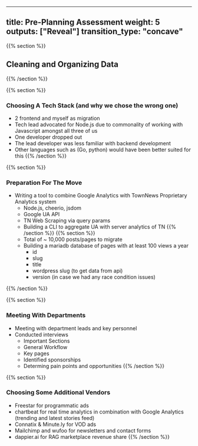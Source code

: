 
---
title: Pre-Planning Assessment
weight: 5
outputs: ["Reveal"]
transition_type: "concave"
---

{{% section %}}
## Cleaning and Organizing Data
{{% /section %}}

{{% section %}}
### Choosing A Tech Stack (and why we chose the wrong one)
- 2 frontend and myself as migration
- Tech lead advocated for Node.js due to commonality of working with
  Javascript amongst all three of us
- One developer dropped out
- The lead developer was less familiar with backend development
- Other languages such as (Go, python) would have been better suited for
  this
{{% /section %}}


{{% section %}}
### Preparation For The Move
- Writing a tool to combine Google Analytics with TownNews Proprietary
  Analytics system
  - Node.js, cheerio, jsdom
  - Google UA API
  - TN Web Scraping via query params
  - Building a CLI to aggregate UA with server analytics of TN
  {{% /section %}}
  {{% section %}}
  - Total of ~ 10,000 posts/pages to migrate
  - Building a mariadb database of pages with at least 100 views a year
    - id
    - slug
    - title
    - wordpress slug (to get data from api)
    - version (in case we had any race condition issues)

{{% /section %}}

{{% section %}}
### Meeting With Departments
- Meeting with department leads and key personnel
- Conducted interviews
    - Important Sections
    - General Workflow
    - Key pages
    - Identified sponsorships
    - Determing pain points and opportunities
{{% /section %}}

{{% section %}}
### Choosing Some Additional Vendors
- Freestar for programmatic ads
- chartbeat for real time analytics in combination with Google Analytics
  (trending and latest stories feed)
- Connatix & Minute.ly for VOD ads
- Mailchimp and wufoo for newsletters and contact forms
- dappier.ai for RAG marketplace revenue share
{{% /section %}}
